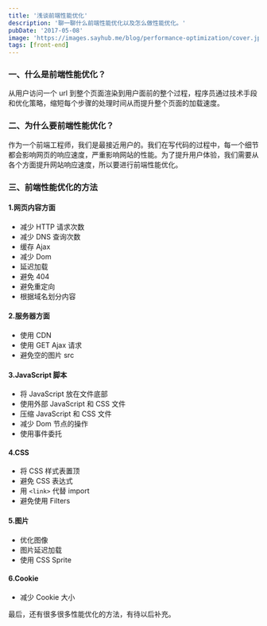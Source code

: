 ```yaml
---
title: '浅谈前端性能优化'
description: '聊一聊什么前端性能优化以及怎么做性能优化。'
pubDate: '2017-05-08'
image: 'https://images.sayhub.me/blog/performance-optimization/cover.jpeg'
tags: [front-end]
---
```


### 一、什么是前端性能优化？

从用户访问一个 url 到整个页面渲染到用户面前的整个过程，程序员通过技术手段和优化策略，缩短每个步骤的处理时间从而提升整个页面的加载速度。

### 二、为什么要前端性能优化？

作为一个前端工程师，我们是最接近用户的。我们在写代码的过程中，每一个细节都会影响网页的响应速度，严重影响网站的性能。为了提升用户体验，我们需要从各个方面提升网站响应速度，所以要进行前端性能优化。

### 三、前端性能优化的方法

#### 1.网页内容方面

- 减少 HTTP 请求次数
- 减少 DNS 查询次数
- 缓存 Ajax
- 减少 Dom
- 延迟加载
- 避免 404
- 避免重定向
- 根据域名划分内容

#### 2.服务器方面

- 使用 CDN
- 使用 GET Ajax 请求
- 避免空的图片 src

#### 3.JavaScript 脚本

- 将 JavaScript 放在文件底部
- 使用外部 JavaScript 和 CSS 文件
- 压缩 JavaScript 和 CSS 文件
- 减少 Dom 节点的操作
- 使用事件委托

#### 4.CSS

- 将 CSS 样式表置顶
- 避免 CSS 表达式
- 用 `<link>` 代替 import
- 避免使用 Filters

#### 5.图片

- 优化图像
- 图片延迟加载
- 使用 CSS Sprite

#### 6.Cookie

- 减少 Cookie 大小

最后，还有很多很多性能优化的方法，有待以后补充。
